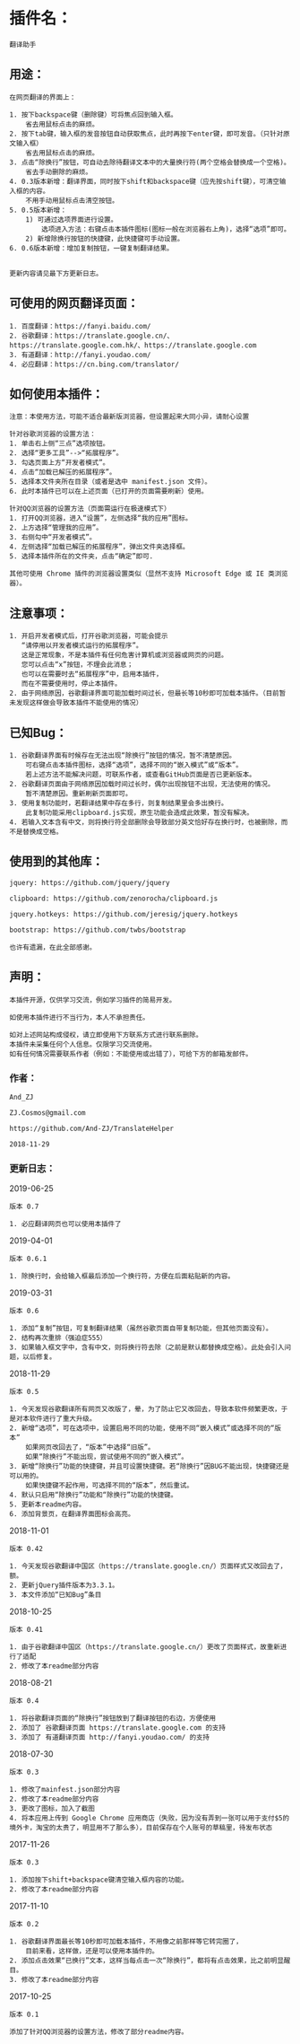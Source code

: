 
# 插件名：

    翻译助手

## 用途：

    在网页翻译的界面上：

    1. 按下backspace键（删除键）可将焦点回到输入框。
        省去用鼠标点击的麻烦。
    2. 按下tab键，输入框的发音按钮自动获取焦点，此时再按下enter键，即可发音。（只针对原文输入框）
        省去用鼠标点击的麻烦。
    3. 点击“除换行”按钮，可自动去除待翻译文本中的大量换行符(两个空格会替换成一个空格)。
        省去手动删除的麻烦。
    4. 0.3版本新增：翻译界面，同时按下shift和backspace键（应先按shift键），可清空输入框的内容。
        不用手动用鼠标点击清空按钮。
    5. 0.5版本新增：
        1) 可通过选项界面进行设置。
            选项进入方法：右键点击本插件图标(图标一般在浏览器右上角)，选择“选项”即可。
        2) 新增除换行按钮的快捷键，此快捷键可手动设置。
    6. 0.6版本新增：增加复制按钮，一键复制翻译结果。


    更新内容请见最下方更新日志。

## 可使用的网页翻译页面：

    1. 百度翻译：https://fanyi.baidu.com/
    2. 谷歌翻译：https://translate.google.cn/、https://translate.google.com.hk/、https://translate.google.com
    3. 有道翻译：http://fanyi.youdao.com/
    4. 必应翻译：https://cn.bing.com/translator/

## 如何使用本插件：

    注意：本使用方法，可能不适合最新版浏览器，但设置起来大同小异，请耐心设置

    针对谷歌浏览器的设置方法：
    1. 单击右上侧“三点”选项按钮。
    2. 选择“更多工具”-->“拓展程序”。
    3. 勾选页面上方“开发者模式”。
    4. 点击“加载已解压的拓展程序”。
    5. 选择本文件夹所在目录（或者是选中 manifest.json 文件）。
    6. 此时本插件已可以在上述页面（已打开的页面需要刷新）使用。

    针对QQ浏览器的设置方法（页面需运行在极速模式下）
    1. 打开QQ浏览器，进入“设置”，左侧选择“我的应用”图标。
    2. 上方选择“管理我的应用”。
    3. 右侧勾中“开发者模式”。
    4. 左侧选择“加载已解压的拓展程序”，弹出文件夹选择框。
    5. 选择本插件所在的文件夹，点击“确定”即可.

    其他可使用 Chrome 插件的浏览器设置类似（显然不支持 Microsoft Edge 或 IE 类浏览器）。

## 注意事项：

    1. 开启开发者模式后，打开谷歌浏览器，可能会提示
       “请停用以开发者模式运行的拓展程序”。
       这是正常现象，不是本插件有任何危害计算机或浏览器或网页的问题。
       您可以点击“x”按钮，不理会此消息；
       也可以在需要时去“拓展程序”中，启用本插件，
       而在不需要使用时，停止本插件。
    2. 由于网络原因，谷歌翻译界面可能加载时间过长，但最长等10秒即可加载本插件。（目前暂未发现这样做会导致本插件不能使用的情况）

## 已知Bug：

    1. 谷歌翻译界面有时候存在无法出现“除换行”按钮的情况，暂不清楚原因。
        可右键点击本插件图标，选择“选项”，选择不同的“嵌入模式”或“版本”。
        若上述方法不能解决问题，可联系作者，或查看GitHub页面是否已更新版本。
    2. 谷歌翻译页面由于网络原因加载时间过长时，偶尔出现按钮不出现，无法使用的情况。
        暂不清楚原因。重新刷新页面即可。
    3. 使用复制功能时，若翻译结果中存在多行，则复制结果里会多出换行。
        此复制功能采用clipboard.js实现，原生功能会造成此效果，暂没有解决。
    4. 若输入文本含有中文，则将换行符全部删除会导致部分英文恰好存在换行时，也被删除，而不是替换成空格。

## 使用到的其他库：

    jquery: https://github.com/jquery/jquery

    clipboard: https://github.com/zenorocha/clipboard.js

    jquery.hotkeys: https://github.com/jeresig/jquery.hotkeys

    bootstrap: https://github.com/twbs/bootstrap

    也许有遗漏，在此全部感谢。

## 声明：

    本插件开源，仅供学习交流，例如学习插件的简易开发。

    如使用本插件进行不当行为，本人不承担责任。

    如对上述网站构成侵权，请立即使用下方联系方式进行联系删除。
    本插件未采集任何个人信息。仅限学习交流使用。
    如有任何情况需要联系作者（例如：不能使用或出错了），可给下方的邮箱发邮件。

### 作者：

    And_ZJ

    ZJ.Cosmos@gmail.com

    https://github.com/And-ZJ/TranslateHelper

    2018-11-29

### 更新日志：

2019-06-25

    版本 0.7

    1. 必应翻译网页也可以使用本插件了

2019-04-01

    版本 0.6.1
    
    1. 除换行时，会给输入框最后添加一个换行符，方便在后面粘贴新的内容。

2019-03-31

    版本 0.6

    1. 添加“复制”按钮，可复制翻译结果（虽然谷歌页面自带复制功能，但其他页面没有）。
    2. 结构再次重排（强迫症555）
    3. 如果输入框文字中，含有中文，则将换行符去除（之前是默认都替换成空格）。此处会引入问题，以后修复。

2018-11-29

    版本 0.5

    1. 今天发现谷歌翻译所有网页又改版了，晕，为了防止它又改回去，导致本软件频繁更改，于是对本软件进行了重大升级。
    2. 新增“选项”，可在选项中，设置启用不同的功能，使用不同“嵌入模式”或选择不同的“版本”
        如果网页改回去了，“版本”中选择“旧版”。
        如果“除换行”不能出现，尝试使用不同的“嵌入模式”。
    3. 新增“除换行”功能的快捷键，并且可设置快捷键。若“除换行”因BUG不能出现，快捷键还是可以用的。
        如果快捷键不起作用，可选择不同的“版本”，然后重试。
    4. 默认只启用“除换行”功能和“除换行”功能的快捷键。
    5. 更新本readme内容。
    6. 添加背景页，在翻译界面图标会高亮。

2018-11-01

    版本 0.42

    1. 今天发现谷歌翻译中国区（https://translate.google.cn/）页面样式又改回去了，额。
    2. 更新jQuery插件版本为3.3.1。
    3. 本文件添加“已知Bug”条目

2018-10-25

    版本 0.41

    1. 由于谷歌翻译中国区（https://translate.google.cn/）更改了页面样式，故重新进行了适配
    2. 修改了本readme部分内容

2018-08-21

    版本 0.4

    1. 将谷歌翻译页面的“除换行”按钮放到了翻译按钮的右边，方便使用
    2. 添加了 谷歌翻译页面 https://translate.google.com 的支持
    3. 添加了 有道翻译页面 http://fanyi.youdao.com/ 的支持

2018-07-30

    版本 0.3

    1. 修改了mainfest.json部分内容
    2. 修改了本readme部分内容
    3. 更改了图标，加入了截图
    4. 将本应用上传到 Google Chrome 应用商店（失败，因为没有弄到一张可以用于支付$5的境外卡，淘宝的太贵了，明显用不了那么多），目前保存在个人账号的草稿里，待发布状态

2017-11-26

    版本 0.3

    1. 添加按下shift+backspace键清空输入框内容的功能。
    2. 修改了本readme部分内容

2017-11-10

    版本 0.2

    1. 谷歌翻译界面最长等10秒即可加载本插件，不用像之前那样等它转完圈了，
        目前来看，这样做，还是可以使用本插件的。
    2. 添加点击效果“已换行”文本，这样当每点击一次“除换行”，都将有点击效果，比之前明显醒目。
    3. 修改了本readme部分内容

2017-10-25

    版本 0.1

    添加了针对QQ浏览器的设置方法，修改了部分readme内容。
